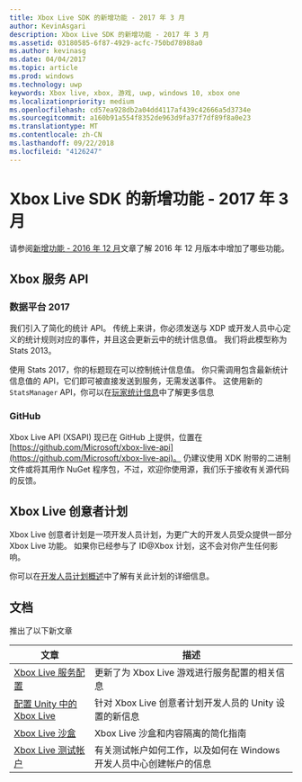 ```yaml
---
title: Xbox Live SDK 的新增功能 - 2017 年 3 月
author: KevinAsgari
description: Xbox Live SDK 的新增功能 - 2017 年 3 月
ms.assetid: 03180585-6f87-4929-acfc-750bd78988a0
ms.author: kevinasg
ms.date: 04/04/2017
ms.topic: article
ms.prod: windows
ms.technology: uwp
keywords: Xbox live, xbox, 游戏, uwp, windows 10, xbox one
ms.localizationpriority: medium
ms.openlocfilehash: cd57ea928db2a04dd4117af439c42666a5d3734e
ms.sourcegitcommit: a160b91a554f8352de963d9fa37f7df89f8a0e23
ms.translationtype: MT
ms.contentlocale: zh-CN
ms.lasthandoff: 09/22/2018
ms.locfileid: "4126247"
---
```

# <a name="whats-new-for-the-xbox-live-sdk---march-2017"></a>Xbox Live SDK 的新增功能 - 2017 年 3 月

请参阅[新增功能 - 2016 年 12 月](1612-whats-new.md)文章了解 2016 年 12 月版本中增加了哪些功能。

## <a name="xbox-services-api"></a>Xbox 服务 API

### <a name="data-platform-2017"></a>数据平台 2017

我们引入了简化的统计 API。  传统上来讲，你必须发送与 XDP 或开发人员中心定义的统计规则对应的事件，并且这会更新云中的统计信息值。  我们将此模型称为 Stats 2013。

使用 Stats 2017，你的标题现在可以控制统计信息值。  你只需调用包含最新统计信息值的 API，它们即可被直接发送到服务，无需发送事件。  这使用新的 `StatsManager` API，你可以在[玩家统计信息](../leaderboards-and-stats-2017/player-stats.md)中了解更多信息

### <a name="github"></a>GitHub

Xbox Live API (XSAPI) 现已在 GitHub 上提供，位置在 [https://github.com/Microsoft/xbox-live-api](https://github.com/Microsoft/xbox-live-api)。  仍建议使用 XDK 附带的二进制文件或将其用作 NuGet 程序包，不过，欢迎你使用源，我们乐于接收有关源代码的反馈。  

## <a name="xbox-live-creators-program"></a>Xbox Live 创意者计划

Xbox Live 创意者计划是一项开发人员计划，为更广大的开发人员受众提供一部分 Xbox Live 功能。  如果你已经参与了 ID@Xbox 计划，这不会对你产生任何影响。

你可以在[开发人员计划概述](../developer-program-overview.md)中了解有关此计划的详细信息。

## <a name="documentation"></a>文档

推出了以下新文章

| 文章 | 描述 |
|---------|-------------|
|[Xbox Live 服务配置](../xbox-live-service-configuration.md) | 更新了为 Xbox Live 游戏进行服务配置的相关信息
| [配置 Unity 中的 Xbox Live](../get-started-with-creators/configure-xbox-live-in-unity.md) | 针对 Xbox Live 创意者计划开发人员的 Unity 设置的新信息 |
| [Xbox Live 沙盒](../xbox-live-sandboxes.md) | Xbox Live 沙盒和内容隔离的简化指南 |
| [Xbox Live 测试帐户](../xbox-live-test-accounts.md) | 有关测试帐户如何工作，以及如何在 Windows 开发人员中心创建帐户的信息 |
